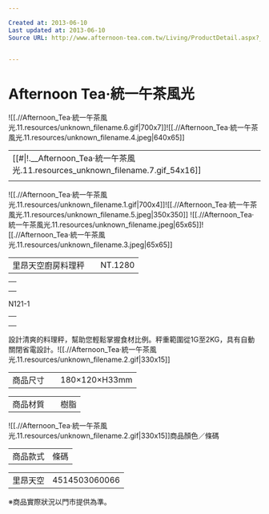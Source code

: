 ```yaml
---

Created at: 2013-06-10
Last updated at: 2013-06-10
Source URL: http://www.afternoon-tea.com.tw/Living/ProductDetail.aspx?__1stCategory=098135A0ACC19&__2ndCategory=098135A4111C8&__argSeq=4514503060066


---
```


# Afternoon Tea‧統一午茶風光


![[.//Afternoon_Tea‧統一午茶風光.11.resources/unknown_filename.6.gif\|700x7]]![[.//Afternoon_Tea‧統一午茶風光.11.resources/unknown_filename.4.jpeg\|640x65]]

|     |
| --- |
| [[#\|!.__Afternoon_Tea‧統一午茶風光.11.resources_unknown_filename.7.gif_54x16]] |
|     |

![[.//Afternoon_Tea‧統一午茶風光.11.resources/unknown_filename.1.gif\|700x4]]![[.//Afternoon_Tea‧統一午茶風光.11.resources/unknown_filename.5.jpeg\|350x350]] ![[.//Afternoon_Tea‧統一午茶風光.11.resources/unknown_filename.jpeg\|65x65]]![[.//Afternoon_Tea‧統一午茶風光.11.resources/unknown_filename.3.jpeg\|65x65]]

|     |     |     |
| --- | --- | --- |
| 里昂天空廚房料理秤 |     | NT.1280 |

|     |
| --- |
|     |
|     |
|     |

N121-1

|     |
| --- |
|     |
|     |
|     |

設計清爽的料理秤，幫助您輕鬆掌握食材比例。秤重範圍從1G至2KG，具有自動關閉省電設計。![[.//Afternoon_Tea‧統一午茶風光.11.resources/unknown_filename.2.gif\|330x15]]

|     |     |     |
| --- | --- | --- |
| 商品尺寸 |     | 180×120×H33mm |

|     |     |     |
| --- | --- | --- |
| 商品材質 |     | 樹脂  |

![[.//Afternoon_Tea‧統一午茶風光.11.resources/unknown_filename.2.gif\|330x15]]商品顏色／條碼

|     |     |
| --- | --- |
| 商品款式 | 條碼  |

|     |     |
| --- | --- |
| 里昂天空 | 4514503060066 |

※商品實際狀況以門市提供為準。

